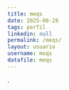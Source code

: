 ```yaml
---
title: meqs
date: 2025-06-28
tags: perfil
linkedin: null
permalink: /meqs/
layout: usuario
username: meqs
datafile: meqs
---
```

.  
